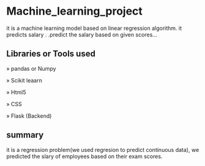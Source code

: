 # Machine_learning_project
it is a machine learning model based on linear regression algorithm. it predicts salary .
.predict the salary based on given scores... 

## Libraries or Tools used
<p>&#187 pandas or Numpy</p>
<p>&#187 Scikit leaarn </p>
<p>&#187  Html5</p>
<p>&#187 CSS</p>
<p>&#187  Flask (Backend)</p>

## summary
it is a regression problem(we used regresion to predict continuous data), we predicted the slary of employees based on their 
exam scores.


